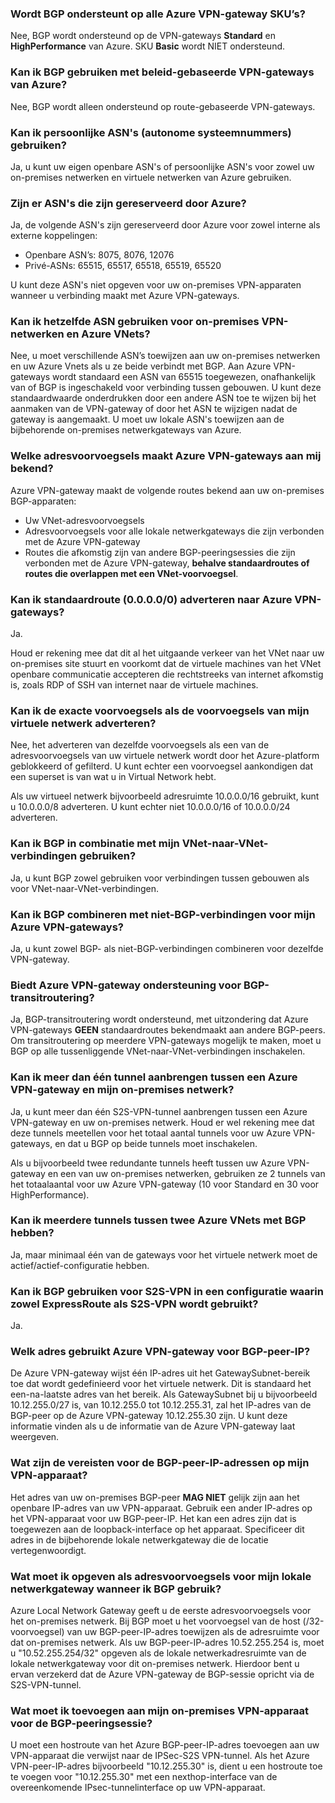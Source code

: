 ### <a name="is-bgp-supported-on-all-azure-vpn-gateway-skus"></a>Wordt BGP ondersteunt op alle Azure VPN-gateway SKU’s?
Nee, BGP wordt ondersteund op de VPN-gateways **Standard** en **HighPerformance** van Azure. SKU **Basic** wordt NIET ondersteund.

### <a name="can-i-use-bgp-with-azure-policy-based-vpn-gateways"></a>Kan ik BGP gebruiken met beleid-gebaseerde VPN-gateways van Azure?
Nee, BGP wordt alleen ondersteund op route-gebaseerde VPN-gateways.

### <a name="can-i-use-private-asns-autonomous-system-numbers"></a>Kan ik persoonlijke ASN's (autonome systeemnummers) gebruiken?
Ja, u kunt uw eigen openbare ASN's of persoonlijke ASN's voor zowel uw on-premises netwerken en virtuele netwerken van Azure gebruiken.

### <a name="are-there-asns-reserved-by-azure"></a>Zijn er ASN's die zijn gereserveerd door Azure?
Ja, de volgende ASN's zijn gereserveerd door Azure voor zowel interne als externe koppelingen:

* Openbare ASN’s: 8075, 8076, 12076
* Privé-ASNs: 65515, 65517, 65518, 65519, 65520

U kunt deze ASN's niet opgeven voor uw on-premises VPN-apparaten wanneer u verbinding maakt met Azure VPN-gateways.

### <a name="can-i-use-the-same-asn-for-both-on-premises-vpn-networks-and-azure-vnets"></a>Kan ik hetzelfde ASN gebruiken voor on-premises VPN-netwerken en Azure VNets?
Nee, u moet verschillende ASN’s toewijzen aan uw on-premises netwerken en uw Azure Vnets als u ze beide verbindt met BGP. Aan Azure VPN-gateways wordt standaard een ASN van 65515 toegewezen, onafhankelijk van of BGP is ingeschakeld voor verbinding tussen gebouwen. U kunt deze standaardwaarde onderdrukken door een andere ASN toe te wijzen bij het aanmaken van de VPN-gateway of door het ASN te wijzigen nadat de gateway is aangemaakt. U moet uw lokale ASN's toewijzen aan de bijbehorende on-premises netwerkgateways van Azure.

### <a name="what-address-prefixes-will-azure-vpn-gateways-advertise-to-me"></a>Welke adresvoorvoegsels maakt Azure VPN-gateways aan mij bekend?
Azure VPN-gateway maakt de volgende routes bekend aan uw on-premises BGP-apparaten:

* Uw VNet-adresvoorvoegsels
* Adresvoorvoegsels voor alle lokale netwerkgateways die zijn verbonden met de Azure VPN-gateway
* Routes die afkomstig zijn van andere BGP-peeringsessies die zijn verbonden met de Azure VPN-gateway, **behalve standaardroutes of routes die overlappen met een VNet-voorvoegsel**.

### <a name="can-i-advertise-default-route-00000-to-azure-vpn-gateways"></a>Kan ik standaardroute (0.0.0.0/0) adverteren naar Azure VPN-gateways?
Ja.

Houd er rekening mee dat dit al het uitgaande verkeer van het VNet naar uw on-premises site stuurt en voorkomt dat de virtuele machines van het VNet openbare communicatie accepteren die rechtstreeks van internet afkomstig is, zoals RDP of SSH van internet naar de virtuele machines.

### <a name="can-i-advertise-the-exact-prefixes-as-my-virtual-network-prefixes"></a>Kan ik de exacte voorvoegsels als de voorvoegsels van mijn virtuele netwerk adverteren?

Nee, het adverteren van dezelfde voorvoegsels als een van de adresvoorvoegsels van uw virtuele netwerk wordt door het Azure-platform geblokkeerd of gefilterd. U kunt echter een voorvoegsel aankondigen dat een superset is van wat u in Virtual Network hebt. 

Als uw virtueel netwerk bijvoorbeeld adresruimte 10.0.0.0/16 gebruikt, kunt u 10.0.0.0/8 adverteren. U kunt echter niet 10.0.0.0/16 of 10.0.0.0/24 adverteren.

### <a name="can-i-use-bgp-with-my-vnet-to-vnet-connections"></a>Kan ik BGP in combinatie met mijn VNet-naar-VNet-verbindingen gebruiken?
Ja, u kunt BGP zowel gebruiken voor verbindingen tussen gebouwen als voor VNet-naar-VNet-verbindingen.

### <a name="can-i-mix-bgp-with-non-bgp-connections-for-my-azure-vpn-gateways"></a>Kan ik BGP combineren met niet-BGP-verbindingen voor mijn Azure VPN-gateways?
Ja, u kunt zowel BGP- als niet-BGP-verbindingen combineren voor dezelfde VPN-gateway.

### <a name="does-azure-vpn-gateway-support-bgp-transit-routing"></a>Biedt Azure VPN-gateway ondersteuning voor BGP-transitroutering?
Ja, BGP-transitroutering wordt ondersteund, met uitzondering dat Azure VPN-gateways **GEEN** standaardroutes bekendmaakt aan andere BGP-peers. Om transitroutering op meerdere VPN-gateways mogelijk te maken, moet u BGP op alle tussenliggende VNet-naar-VNet-verbindingen inschakelen.

### <a name="can-i-have-more-than-one-tunnel-between-azure-vpn-gateway-and-my-on-premises-network"></a>Kan ik meer dan één tunnel aanbrengen tussen een Azure VPN-gateway en mijn on-premises netwerk?
Ja, u kunt meer dan één S2S-VPN-tunnel aanbrengen tussen een Azure VPN-gateway en uw on-premises netwerk. Houd er wel rekening mee dat deze tunnels meetellen voor het totaal aantal tunnels voor uw Azure VPN-gateways, en dat u BGP op beide tunnels moet inschakelen.

Als u bijvoorbeeld twee redundante tunnels heeft tussen uw Azure VPN-gateway en een van uw on-premises netwerken, gebruiken ze 2 tunnels van het totaalaantal voor uw Azure VPN-gateway (10 voor Standard en 30 voor HighPerformance).

### <a name="can-i-have-multiple-tunnels-between-two-azure-vnets-with-bgp"></a>Kan ik meerdere tunnels tussen twee Azure VNets met BGP hebben?
Ja, maar minimaal één van de gateways voor het virtuele netwerk moet de actief/actief-configuratie hebben.

### <a name="can-i-use-bgp-for-s2s-vpn-in-an-expressroutes2s-vpn-co-existence-configuration"></a>Kan ik BGP gebruiken voor S2S-VPN in een configuratie waarin zowel ExpressRoute als S2S-VPN wordt gebruikt?
Ja. 

### <a name="what-address-does-azure-vpn-gateway-use-for-bgp-peer-ip"></a>Welk adres gebruikt Azure VPN-gateway voor BGP-peer-IP?
De Azure VPN-gateway wijst één IP-adres uit het GatewaySubnet-bereik toe dat wordt gedefinieerd voor het virtuele netwerk. Dit is standaard het een-na-laatste adres van het bereik. Als GatewaySubnet bij u bijvoorbeeld 10.12.255.0/27 is, van 10.12.255.0 tot 10.12.255.31, zal het IP-adres van de BGP-peer op de Azure VPN-gateway 10.12.255.30 zijn. U kunt deze informatie vinden als u de informatie van de Azure VPN-gateway laat weergeven.

### <a name="what-are-the-requirements-for-the-bgp-peer-ip-addresses-on-my-vpn-device"></a>Wat zijn de vereisten voor de BGP-peer-IP-adressen op mijn VPN-apparaat?
Het adres van uw on-premises BGP-peer **MAG NIET** gelijk zijn aan het openbare IP-adres van uw VPN-apparaat. Gebruik een ander IP-adres op het VPN-apparaat voor uw BGP-peer-IP. Het kan een adres zijn dat is toegewezen aan de loopback-interface op het apparaat. Specificeer dit adres in de bijbehorende lokale netwerkgateway die de locatie vertegenwoordigt.

### <a name="what-should-i-specify-as-my-address-prefixes-for-the-local-network-gateway-when-i-use-bgp"></a>Wat moet ik opgeven als adresvoorvoegsels voor mijn lokale netwerkgateway wanneer ik BGP gebruik?
Azure Local Network Gateway geeft u de eerste adresvoorvoegsels voor het on-premises netwerk. Bij BGP moet u het voorvoegsel van de host (/32-voorvoegsel) van uw BGP-peer-IP-adres toewijzen als de adresruimte voor dat on-premises netwerk. Als uw BGP-peer-IP-adres 10.52.255.254 is, moet u "10.52.255.254/32" opgeven als de lokale netwerkadresruimte van de lokale netwerkgateway voor dit on-premises netwerk. Hierdoor bent u ervan verzekerd dat de Azure VPN-gateway de BGP-sessie opricht via de S2S-VPN-tunnel.

### <a name="what-should-i-add-to-my-on-premises-vpn-device-for-the-bgp-peering-session"></a>Wat moet ik toevoegen aan mijn on-premises VPN-apparaat voor de BGP-peeringsessie?
U moet een hostroute van het Azure BGP-peer-IP-adres toevoegen aan uw VPN-apparaat die verwijst naar de IPSec-S2S VPN-tunnel. Als het Azure VPN-peer-IP-adres bijvoorbeeld "10.12.255.30" is, dient u een hostroute toe te voegen voor "10.12.255.30" met een nexthop-interface van de overeenkomende IPsec-tunnelinterface op uw VPN-apparaat.


